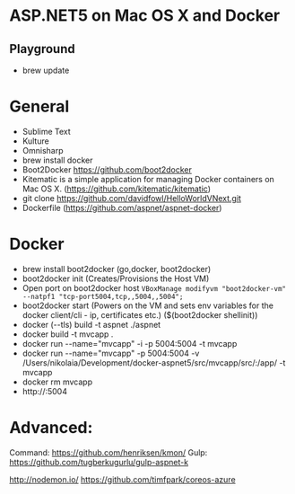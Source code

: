 # ASP.NET5 on Mac OS X and Docker
## Playground

- brew update

# General

- Sublime Text
- Kulture
- Omnisharp
- brew install docker
- Boot2Docker https://github.com/boot2docker
- Kitematic is a simple application for managing Docker containers on Mac OS X. (https://github.com/kitematic/kitematic)
- git clone https://github.com/davidfowl/HelloWorldVNext.git
- Dockerfile (https://github.com/aspnet/aspnet-docker)

# Docker

- brew install boot2docker (go,docker, boot2docker)
- boot2docker init (Creates/Provisions the Host VM)
- Open port on boot2docker host ```VBoxManage modifyvm "boot2docker-vm" --natpf1 "tcp-port5004,tcp,,5004,,5004";```
- boot2docker start (Powers on the VM and sets env variables for the docker client/cli - ip, certificates etc.) ($(boot2docker shellinit))
- docker (--tls) build -t aspnet ./aspnet
- docker build -t mvcapp .
- docker run --name="mvcapp" -i -p 5004:5004 -t mvcapp
- docker run --name="mvcapp" -p 5004:5004 -v /Users/nikolaia/Development/docker-aspnet5/src/mvcapp/src/:/app/ -t mvcapp
- docker rm mvcapp
- http://<boot2docker host ip>:5004


# Advanced:

Command: https://github.com/henriksen/kmon/
Gulp: https://github.com/tugberkugurlu/gulp-aspnet-k


http://nodemon.io/
https://github.com/timfpark/coreos-azure